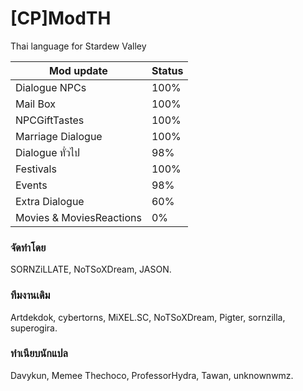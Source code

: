 # [CP]ModTH
Thai language for Stardew Valley

| Mod update | Status |
| ------ | ------ |
| Dialogue NPCs | 100% |
| Mail Box | 100% |
| NPCGiftTastes | 100% |
| Marriage Dialogue | 100% |
| Dialogue ทั่วไป | 98% |
| Festivals | 100% |
| Events | 98% |
| Extra Dialogue | 60% |
| Movies & MoviesReactions | 0% |

### จัดทำโดย
SORNZiLLATE, NoTSoXDream, JASON.

### ทีมงานเดิม
Artdekdok, cybertorns, MiXEL.SC, NoTSoXDream, Pigter, sornzilla, superogira.

### ทําเนียบนักแปล
Davykun, Memee Thechoco, ProfessorHydra, Tawan, unknownwmz.
